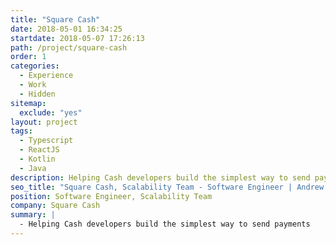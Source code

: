 ```yaml
---
title: "Square Cash"
date: 2018-05-01 16:34:25
startdate: 2018-05-07 17:26:13
path: /project/square-cash
order: 1
categories:
  - Experience
  - Work
  - Hidden
sitemap:
  exclude: "yes"
layout: project
tags:
  - Typescript
  - ReactJS
  - Kotlin
  - Java
description: Helping Cash developers build the simplest way to send payments.
seo_title: "Square Cash, Scalability Team - Software Engineer | Andrew Paradi Alexander"
position: Software Engineer, Scalability Team
company: Square Cash
summary: |
  - Helping Cash developers build the simplest way to send payments
---
```

